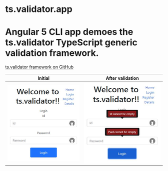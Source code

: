 # ts.validator.app

# Angular 5 CLI app demoes the ts.validator TypeScript generic validation framework.

[ts.validator framework on GitHub](https://github.com/VeritasSoftware/ts.validator)

Initial       | After validation
------------- | ----------------
![Login initial](https://github.com/VeritasSoftware/ts.validator.app/blob/master/src/Login_1.jpg)|![Login validation](https://github.com/VeritasSoftware/ts.validator.app/blob/master/src/Login_2.jpg)